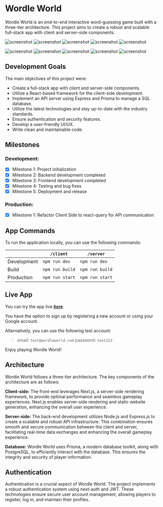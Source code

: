 # Wordle World

Wordle World is an end-to-end interactive word-guessing game built with a three-tier architecture. This project aims to create a robust and scalable full-stack app with client and server-side components.

![screenshot](https://img.icons8.com/?size=48&id=nCj4PvnCO0tZ&format=png)
![screenshot](https://img.icons8.com/?size=48&id=123603&format=png)
![screenshot](https://cdn1.iconfinder.com/data/icons/akar-vol-1/24/nextjs-fill-48.png)
![screenshot](https://next-auth.js.org/img/favicon.ico)
![screenshot](https://cdn4.iconfinder.com/data/icons/logos-and-brands/512/288_Sass_logo-48.png)

![screenshot](https://img.icons8.com/?size=48&id=54087&format=png)
![screenshot](https://expressjs.com/images/favicon.png)
![screenshot](https://img.icons8.com/?size=48&id=zJh5Gyrd6ZKu&format=png)
![screenshot](https://img.icons8.com/?size=48&id=38561&format=png)
![screenshot](https://img.icons8.com/?size=48&id=rHpveptSuwDz&format=png)

## Development Goals

The main objectives of this project were:

- Create a full-stack app with client and server-side components.
- Utilize a React-based framework for the client-side development.
- Implement an API server using Express and Prisma to manage a SQL database.
- Utilize the latest technologies and stay up-to-date with the industry standards.
- Ensure authentication and security features.
- Develop a user-friendly UI/UX.
- Write clean and maintainable code.

## Milestones

### Development:

- [x] Milestone 1: Project initialization
- [x] Milestone 2: Backend development completed
- [x] Milestone 3: Frontend development completed
- [x] Milestone 4: Testing and bug fixes
- [x] Milestone 5: Deployment and release

### Production:

- [x] Milestone 1: Refactor Client Side to react-query for API communication

## App Commands

To run the application locally, you can use the following commands:

|             | `/client`       | `/server`       |
| ----------- | --------------- | --------------- |
| Development | `npm run dev`   | `npm run dev`   |
| Build       | `npm run build` | `npm run build` |
| Production  | `npm run start` | `npm run start` |

## Live App

You can try the app live <a href="https://wordle-world.vercel.app/">**_here_**</a>.

You have the option to sign up by registering a new account or using your Google account.

Alternatively, you can use the following test account:

> email: `test@wordleworld.com` password: `test123`

Enjoy playing Wordle World!

## Architecture

Wordle World follows a three-tier architecture. The key components of the architecture are as follows:

**Client-side:** The front-end leverages Next.js, a server-side rendering framework, to provide optimal performance and seamless gameplay experiences. Next.js enables server-side rendering and static website generation, enhancing the overall user experience.

**Server-side:** The back-end development utilizes Node.js and Express.js to create a scalable and robust API infrastructure. This combination ensures smooth and secure communication between the client and server, facilitating real-time data exchanges and enhancing the overall gameplay experience.

**Database:** Wordle World uses Prisma, a modern database toolkit, along with PostgreSQL, to efficiently interact with the database. This ensures the integrity and security of player information.

## Authentication

Authentication is a crucial aspect of Wordle World. The project implements a robust authentication system using next-auth and JWT. These technologies ensure secure user account management, allowing players to register, log in, and maintain their profiles.
